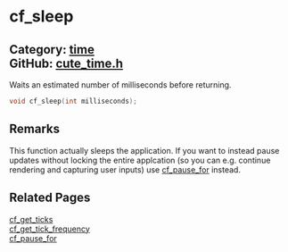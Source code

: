 # cf_sleep

Category: [time](https://github.com/RandyGaul/cute_framework/blob/master/docs/api_reference?id=time)  
GitHub: [cute_time.h](https://github.com/RandyGaul/cute_framework/blob/master/include/cute_time.h)  
---

Waits an estimated number of milliseconds before returning.

```cpp
void cf_sleep(int milliseconds);
```

## Remarks

This function actually sleeps the application. If you want to instead pause updates without locking the entire
applcation (so you can e.g. continue rendering and capturing user inputs) use [cf_pause_for](https://github.com/RandyGaul/cute_framework/blob/master/docs/time/cf_pause_for.md) instead.

## Related Pages

[cf_get_ticks](https://github.com/RandyGaul/cute_framework/blob/master/docs/time/cf_get_ticks.md)  
[cf_get_tick_frequency](https://github.com/RandyGaul/cute_framework/blob/master/docs/time/cf_get_tick_frequency.md)  
[cf_pause_for](https://github.com/RandyGaul/cute_framework/blob/master/docs/time/cf_pause_for.md)  
